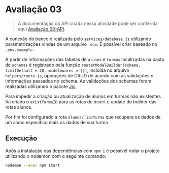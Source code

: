 # Avaliação 03

> A documentação da API criada nessa atividade pode ser conferida aqui [Avaliação 03-API](https://documenter.getpostman.com/view/12463861/UVsFz97m).

A conexão do banco é realizada pelo `services/database.js` utilizando parametrizações vindas de um arquivo `.env`. É possível criar baseado no `.env.example`.

A partir de informações das tabelas de `alunos` e `turmas` localizadas na pasta de `schemas` é registrado pela função `routerModelBuilder(schema, limitDefault = 20, middlewares = {})`, incluída no arquivo `helpers/route.js`, operações de CRUD de acordo com as validações e informações passados no schema. As validações dos schemas foram realizadas utilizando o pacote [Joi](https://www.npmjs.com/package/joi).

Para impedir a criação ou atualização de alunos em turmas não existentes foi criado o `existTurmaID` para as rotas de insert e update do builder das rotas alunos.

Por fim foi configurado a rota `alunos/:id/turma` que recupera os dados de um aluno específico mais os dados de sua turma

## Execução

Após a instalação das dependências com `npm i` é possível rodar o projeto utilizando o nodemon com o seguinte comando:

```bash
nodemon --exec npm start
```
